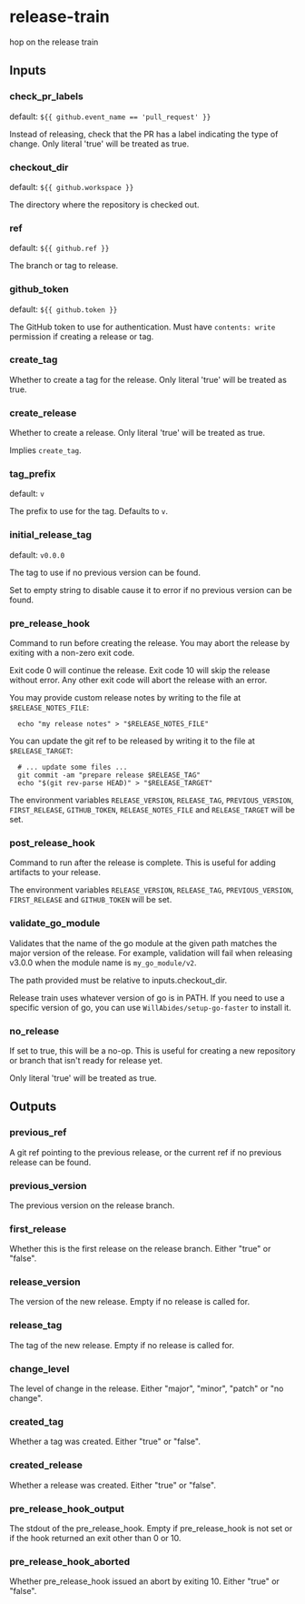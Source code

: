 # release-train

<!--- everything between the next line and the "end action doc" comment is generated by script/generate --->
<!--- start action doc --->

hop on the release train

## Inputs

### check_pr_labels

default: `${{ github.event_name == 'pull_request' }}`

Instead of releasing, check that the PR has a label indicating the type of change.  Only literal 'true' will be treated as true.


### checkout_dir

default: `${{ github.workspace }}`

The directory where the repository is checked out.

### ref

default: `${{ github.ref }}`

The branch or tag to release.

### github_token

default: `${{ github.token }}`

The GitHub token to use for authentication. Must have `contents: write` permission if creating a release or tag.


### create_tag

Whether to create a tag for the release. Only literal 'true' will be treated as true.

### create_release

Whether to create a release. Only literal 'true' will be treated as true.

Implies `create_tag`.


### tag_prefix

default: `v`

The prefix to use for the tag. Defaults to `v`.


### initial_release_tag

default: `v0.0.0`

The tag to use if no previous version can be found.

Set to empty string to disable cause it to error if no previous version can be found.


### pre_release_hook

Command to run before creating the release. You may abort the release by exiting with a non-zero exit code.

Exit code 0 will continue the release. Exit code 10 will skip the release without error. Any other exit code will
abort the release with an error.

You may provide custom release notes by writing to the file at `$RELEASE_NOTES_FILE`:
```
  echo "my release notes" > "$RELEASE_NOTES_FILE"
```

You can update the git ref to be released by writing it to the file at `$RELEASE_TARGET`:
```
  # ... update some files ...
  git commit -am "prepare release $RELEASE_TAG"
  echo "$(git rev-parse HEAD)" > "$RELEASE_TARGET"
```

The environment variables `RELEASE_VERSION`, `RELEASE_TAG`, `PREVIOUS_VERSION`, `FIRST_RELEASE`, `GITHUB_TOKEN`,
`RELEASE_NOTES_FILE` and `RELEASE_TARGET` will be set.


### post_release_hook

Command to run after the release is complete. This is useful for adding artifacts to your release.

The environment variables `RELEASE_VERSION`, `RELEASE_TAG`, `PREVIOUS_VERSION`, `FIRST_RELEASE` and `GITHUB_TOKEN` 
will be set.


### validate_go_module

Validates that the name of the go module at the given path matches the major version of the release. For example,
validation will fail when releasing v3.0.0 when the module name is `my_go_module/v2`.

The path provided must be relative to inputs.checkout_dir.

Release train uses whatever version of go is in PATH. If you need to use a specific version of go, you can use
`WillAbides/setup-go-faster` to install it.


### no_release

If set to true, this will be a no-op. This is useful for creating a new repository or branch that isn't ready for
release yet.

Only literal 'true' will be treated as true.


## Outputs

### previous_ref

A git ref pointing to the previous release, or the current ref if no previous release can be found.


### previous_version

The previous version on the release branch.


### first_release

Whether this is the first release on the release branch. Either "true" or "false".


### release_version

The version of the new release. Empty if no release is called for.


### release_tag

The tag of the new release. Empty if no release is called for.


### change_level

The level of change in the release. Either "major", "minor", "patch" or "no change".


### created_tag

Whether a tag was created. Either "true" or "false".


### created_release

Whether a release was created. Either "true" or "false".


### pre_release_hook_output

The stdout of the pre_release_hook. Empty if pre_release_hook is not set or if the hook returned an exit other
than 0 or 10.


### pre_release_hook_aborted

Whether pre_release_hook issued an abort by exiting 10. Either "true" or "false".
<!--- end action doc --->
